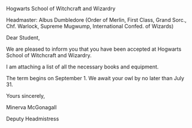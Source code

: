 Hogwarts School of Witchcraft and Wizardry


Headmaster: Albus Dumbledore (Order of Merlin, First Class, Grand Sorc., Chf. Warlock, Supreme Mugwump, International Confed. of Wizards)



Dear Student,


We are pleased to inform you that you have been accepted at Hogwarts School of Witchcraft and Wizardry. 


I am attaching a list of all the necessary books and equipment. 


The term begins on September 1. We await your owl by no later than July 31.


Yours sincerely,

Minerva McGonagall 

Deputy Headmistress
